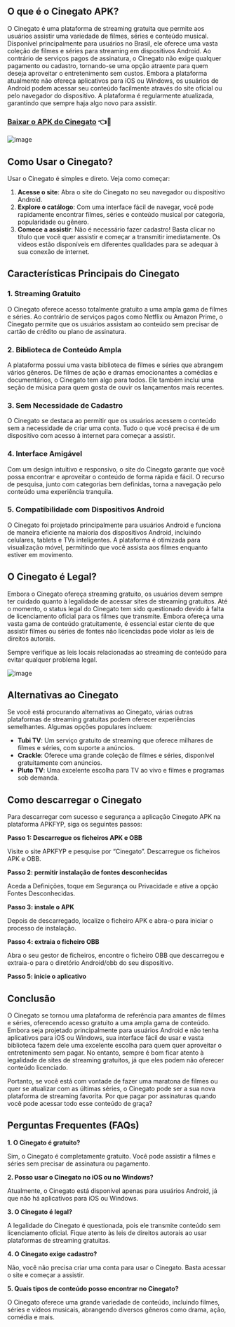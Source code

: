 ## O que é o Cinegato APK?
O Cinegato é uma plataforma de streaming gratuita que permite aos usuários assistir uma variedade de filmes, séries e conteúdo musical. Disponível principalmente para usuários no Brasil, ele oferece uma vasta coleção de filmes e séries para streaming em dispositivos Android. Ao contrário de serviços pagos de assinatura, o Cinegato não exige qualquer pagamento ou cadastro, tornando-se uma opção atraente para quem deseja aproveitar o entretenimento sem custos.
Embora a plataforma atualmente não ofereça aplicativos para iOS ou Windows, os usuários de Android podem acessar seu conteúdo facilmente através do site oficial ou pelo navegador do dispositivo. A plataforma é regularmente atualizada, garantindo que sempre haja algo novo para assistir.
### [Baixar o APK do Cinegato](https://tinyurl.com/fxxxbeub) 👈📱

![image](https://github.com/user-attachments/assets/faca11a0-418b-40a8-9e32-5ce86019ef09)

## Como Usar o Cinegato?
Usar o Cinegato é simples e direto. Veja como começar:
1. **Acesse o site**: Abra o site do Cinegato no seu navegador ou dispositivo Android.
2. **Explore o catálogo**: Com uma interface fácil de navegar, você pode rapidamente encontrar filmes, séries e conteúdo musical por categoria, popularidade ou gênero.
3. **Comece a assistir**: Não é necessário fazer cadastro! Basta clicar no título que você quer assistir e começar a transmitir imediatamente. Os vídeos estão disponíveis em diferentes qualidades para se adequar à sua conexão de internet.
## Características Principais do Cinegato
### 1. Streaming Gratuito
O Cinegato oferece acesso totalmente gratuito a uma ampla gama de filmes e séries. Ao contrário de serviços pagos como Netflix ou Amazon Prime, o Cinegato permite que os usuários assistam ao conteúdo sem precisar de cartão de crédito ou plano de assinatura.
### 2. Biblioteca de Conteúdo Ampla
A plataforma possui uma vasta biblioteca de filmes e séries que abrangem vários gêneros. De filmes de ação e dramas emocionantes a comédias e documentários, o Cinegato tem algo para todos. Ele também inclui uma seção de música para quem gosta de ouvir os lançamentos mais recentes.
### 3. Sem Necessidade de Cadastro
O Cinegato se destaca ao permitir que os usuários acessem o conteúdo sem a necessidade de criar uma conta. Tudo o que você precisa é de um dispositivo com acesso à internet para começar a assistir.
### 4. Interface Amigável
Com um design intuitivo e responsivo, o site do Cinegato garante que você possa encontrar e aproveitar o conteúdo de forma rápida e fácil. O recurso de pesquisa, junto com categorias bem definidas, torna a navegação pelo conteúdo uma experiência tranquila.
### 5. Compatibilidade com Dispositivos Android
O Cinegato foi projetado principalmente para usuários Android e funciona de maneira eficiente na maioria dos dispositivos Android, incluindo celulares, tablets e TVs inteligentes. A plataforma é otimizada para visualização móvel, permitindo que você assista aos filmes enquanto estiver em movimento.
## O Cinegato é Legal?
Embora o Cinegato ofereça streaming gratuito, os usuários devem sempre ter cuidado quanto à legalidade de acessar sites de streaming gratuitos. Até o momento, o status legal do Cinegato tem sido questionado devido à falta de licenciamento oficial para os filmes que transmite. Embora ofereça uma vasta gama de conteúdo gratuitamente, é essencial estar ciente de que assistir filmes ou séries de fontes não licenciadas pode violar as leis de direitos autorais.

Sempre verifique as leis locais relacionadas ao streaming de conteúdo para evitar qualquer problema legal.

![image](https://github.com/user-attachments/assets/1f3be170-85e2-4d84-9138-15702bc86710)

## Alternativas ao Cinegato
Se você está procurando alternativas ao Cinegato, várias outras plataformas de streaming gratuitas podem oferecer experiências semelhantes. Algumas opções populares incluem:
- **Tubi TV**: Um serviço gratuito de streaming que oferece milhares de filmes e séries, com suporte a anúncios.
- **Crackle**: Oferece uma grande coleção de filmes e séries, disponível gratuitamente com anúncios.
- **Pluto TV**: Uma excelente escolha para TV ao vivo e filmes e programas sob demanda.
## Como descarregar o Cinegato
Para descarregar com sucesso e segurança a aplicação Cinegato APK na plataforma APKFYP, siga os seguintes passos:

**Passo 1: Descarregue os ficheiros APK e OBB**

Visite o site APKFYP e pesquise por “Cinegato”. Descarregue os ficheiros APK e OBB.

**Passo 2: permitir instalação de fontes desconhecidas**

Aceda a Definições, toque em Segurança ou Privacidade e ative a opção Fontes Desconhecidas.

**Passo 3: instale o APK**

Depois de descarregado, localize o ficheiro APK e abra-o para iniciar o processo de instalação.

**Passo 4: extraia o ficheiro OBB**

Abra o seu gestor de ficheiros, encontre o ficheiro OBB que descarregou e extraia-o para o diretório Android/obb do seu dispositivo.

**Passo 5: inicie o aplicativo**

## Conclusão
O Cinegato se tornou uma plataforma de referência para amantes de filmes e séries, oferecendo acesso gratuito a uma ampla gama de conteúdo. Embora seja projetado principalmente para usuários Android e não tenha aplicativos para iOS ou Windows, sua interface fácil de usar e vasta biblioteca fazem dele uma excelente escolha para quem quer aproveitar o entretenimento sem pagar. No entanto, sempre é bom ficar atento à legalidade de sites de streaming gratuitos, já que eles podem não oferecer conteúdo licenciado.

Portanto, se você está com vontade de fazer uma maratona de filmes ou quer se atualizar com as últimas séries, o Cinegato pode ser a sua nova plataforma de streaming favorita. Por que pagar por assinaturas quando você pode acessar todo esse conteúdo de graça?

## Perguntas Frequentes (FAQs)
**1. O Cinegato é gratuito?**

Sim, o Cinegato é completamente gratuito. Você pode assistir a filmes e séries sem precisar de assinatura ou pagamento.

**2. Posso usar o Cinegato no iOS ou no Windows?**

Atualmente, o Cinegato está disponível apenas para usuários Android, já que não há aplicativos para iOS ou Windows.

**3. O Cinegato é legal?**

A legalidade do Cinegato é questionada, pois ele transmite conteúdo sem licenciamento oficial. Fique atento às leis de direitos autorais ao usar plataformas de streaming gratuitas.

**4. O Cinegato exige cadastro?**

Não, você não precisa criar uma conta para usar o Cinegato. Basta acessar o site e começar a assistir.

**5. Quais tipos de conteúdo posso encontrar no Cinegato?**

O Cinegato oferece uma grande variedade de conteúdo, incluindo filmes, séries e vídeos musicais, abrangendo diversos gêneros como drama, ação, comédia e mais.
